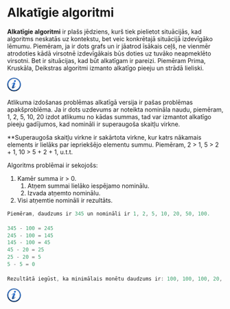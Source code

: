 # Alkatīgie algoritmi

**Alkatīgie algoritmi** ir plašs jēdziens, kurš tiek pielietot situācijās, kad algoritms neskatās uz kontekstu, bet veic konkrētajā situācijā izdevīgāko lēmumu. Piemēram, ja ir dots grafs un ir jāatrod īsākais ceļš, ne vienmēr atrodoties kādā virsotnē izdevīgākais būs doties uz tuvāko neapmeklēto virsotni. Bet ir situācijas, kad būt alkatīgam ir pareizi. Piemēram Prima, Kruskāla, Deikstras algoritmi izmanto alkatīgo pieeju un strādā lieliski. 

<a href="http://en.wikipedia.org/wiki/Greedy_algorithm" target="_blank">![Vairāk informācija](/media/theory/information.png)</a>

Atlikuma izdošanas problēmas alkatīgā versija ir pašas problēmas apakšproblēma. Ja ir dots uzdevums ar noteikta nomināla naudu, piemēram, 1, 2, 5, 10, 20 izdot atlikumu no kādas summas, tad var izmantot alkatīgo pieeju gadījumos, kad nomināli ir superaugoša skaitļu virkne.

**Superaugoša skaitļu virkne ir sakārtota virkne, kur katrs nākamais elements ir lielāks par iepriekšējo elementu summu. Piemēram, 2 > 1, 5 > 2 + 1, 10 > 5 + 2 + 1, u.t.t.

Algoritms problēmai ir sekojošs:

1. Kamēr summa ir > 0.
    1. Atņem summai lielāko iespējamo nominālu.
    1. Izvada atņemto nominālu.
1. Visi atņemtie nomināli ir rezultāts.

```cpp
Piemēram, daudzums ir 345 un nomināli ir 1, 2, 5, 10, 20, 50, 100.

345 - 100 = 245
245 - 100 = 145
145 - 100 = 45
45 - 20 = 25
25 - 20 = 5
5 - 5 = 0

Rezultātā iegūst, ka minimālais monētu daudzums ir: 100, 100, 100, 20, 20, 5
```

<a href="http://en.wikipedia.org/wiki/Change-making_problem" target="_blank">![Vairāk informācija](/media/theory/information.png)</a>